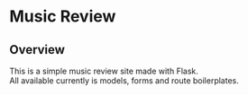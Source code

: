 # Music Review

## Overview
This is a simple music review site made with Flask.  
All available currently is models, forms and route boilerplates.